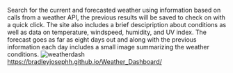 Search for the current and forecasted weather using information based on calls from a weather API, the previous results will be saved to check on with a quick click. The site also includes a brief descipription about conditions as well as data on temperature, windspeed, humidity, and UV index. The forecast goes as far as eight days out and along with the previous information each day includes a small image summarizing the weather conditions.
![weatherdash](https://user-images.githubusercontent.com/93616520/144544767-610635e1-baca-464d-a732-a88a45aa47f7.png)
https://bradleyjosephh.github.io/Weather_Dashboard/
